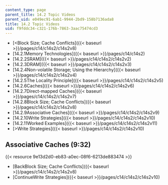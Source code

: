 ```yaml
---
content_type: page
parent_title: 14.2 Topic Videos
parent_uid: e049ec91-6ab1-9944-2bd9-158b7136ada8
title: 14.2 Topic Videos
uid: f9fddc34-c321-176b-7863-3aac75474cd3
---
```


*   [<Block Size; Cache Conflicts]({{< baseurl >}}/pages/c14/c14s2/c14s2v8)
*   [14.2.1Memory Technologies]({{< baseurl >}}/pages/c14/c14s2)
*   [14.2.2SRAM]({{< baseurl >}}/pages/c14/c14s2/c14s2v2)
*   [14.2.3DRAM]({{< baseurl >}}/pages/c14/c14s2/c14s2v3)
*   [14.2.4Non-volatile Storage; Using the Hierarchy]({{< baseurl >}}/pages/c14/c14s2/c14s2v4)
*   [14.2.5The Locality Principle]({{< baseurl >}}/pages/c14/c14s2/c14s2v5)
*   [14.2.6Caches]({{< baseurl >}}/pages/c14/c14s2/c14s2v6)
*   [14.2.7Direct-mapped Caches]({{< baseurl >}}/pages/c14/c14s2/c14s2v7)
*   [14.2.8Block Size; Cache Conflicts]({{< baseurl >}}/pages/c14/c14s2/c14s2v8)
*   [14.2.9Associative Caches]({{< baseurl >}}/pages/c14/c14s2/c14s2v9)
*   [14.2.10Write Strategies]({{< baseurl >}}/pages/c14/c14s2/c14s2v10)
*   [14.2.11Worked Examples]({{< baseurl >}}/pages/c14/c14s2/c14s2v11)
*   [\>Write Strategies]({{< baseurl >}}/pages/c14/c14s2/c14s2v10)

Associative Caches (9:32)
-------------------------

{{< resource 9e13d2d0-eb83-a0ec-08f6-6213de883474 >}}

*   [BackBlock Size; Cache Conflicts]({{< baseurl >}}/pages/c14/c14s2/c14s2v8)
*   [ContinueWrite Strategies]({{< baseurl >}}/pages/c14/c14s2/c14s2v10)